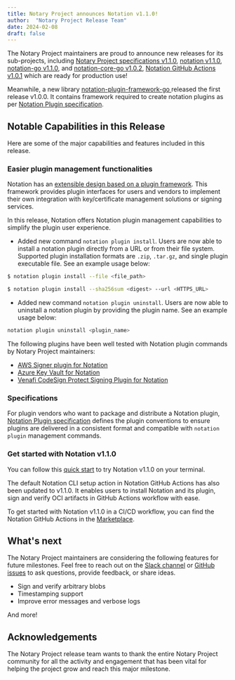 ```yaml
---
title: Notary Project announces Notation v1.1.0!
author:  "Notary Project Release Team"
date: 2024-02-08
draft: false
---
```


The Notary Project maintainers are proud to announce new releases for its sub-projects, including [Notary Project specifications v1.1.0](https://github.com/notaryproject/specifications/releases/tag/v1.1.0), [notation v1.1.0](https://github.com/notaryproject/notation/releases/tag/v1.1.0), [notation-go v1.1.0](https://github.com/notaryproject/notation-go/releases/tag/v1.1.0), and [notation-core-go v1.0.2](https://github.com/notaryproject/notation-core-go/releases/tag/v1.0.2), [Notation GitHub Actions v1.0.1](https://github.com/notaryproject/notation-action/releases/tag/v1.0.1) which are ready for production use! 

Meanwhile, a new library [notation-plugin-framework-go
](https://github.com/notaryproject/notation-plugin-framework-go) released the first release v1.0.0. It contains framework required to create notation plugins as per [Notation Plugin specification](https://github.com/notaryproject/specifications/blob/v1.1.0/specs/plugin-extensibility.md). 

## Notable Capabilities in this Release

Here are some of the major capabilities and features included in this release.

### Easier plugin management functionalities

Notation has an [extensible design based on a plugin framework](https://github.com/notaryproject/specifications/blob/v1.1.0/specs/plugin-extensibility.md). This framework provides plugin interfaces for users and vendors to implement their own integration with key/certificate management solutions or signing services. 

In this release, Notation offers Notation plugin management capabilities to simplify the plugin user experience.  

- Added new command `notation plugin install`. Users are now able to install a notation plugin directly from a URL or from their file system. Supported plugin installation formats are `.zip`, `.tar.gz`, and single plugin executable file. See an example usage below:

```bash
$ notation plugin install --file <file_path>
```

```bash
$ notation plugin install --sha256sum <digest> --url <HTTPS_URL>
```

- Added new command `notation plugin uninstall`. Users are now able to uninstall a notation plugin by providing the plugin name. See an example usage below:

```bash
notation plugin uninstall <plugin_name>
```

The following plugins have been well tested with Notation plugin commands by Notary Project maintainers:

- [AWS Signer plugin for Notation](https://docs.aws.amazon.com/signer/latest/developerguide/Welcome.html)
- [Azure Key Vault for Notation](https://learn.microsoft.com/en-us/azure/container-registry/container-registry-tutorial-sign-build-push)
- [Venafi CodeSign Protect Signing Plugin for Notation](https://github.com/Venafi/notation-venafi-csp)

### Specifications

For plugin vendors who want to package and distribute a Notation plugin,  [Notation Plugin specification](https://github.com/notaryproject/specifications/blob/v1.1.0/specs/plugin-extensibility.md) defines the plugin conventions to ensure plugins are delivered in a consistent format and compatible with `notation plugin` management commands.

### Get started with Notation v1.1.0

You can follow this [quick start](https://notaryproject.dev/docs/quickstart/) to try Notation v1.1.0 on your terminal.

The default Notation CLI setup action in Notation GitHub Actions has also been updated to v1.1.0. It enables users to install Notation and its plugin, sign and verify OCI artifacts in GitHub Actions workflow with ease.

To get started with Notation v1.1.0 in a CI/CD workflow, you can find the Notation GitHub Actions in the [Marketplace](https://github.com/marketplace/actions/notation-actions). 

## What's next

The Notary Project maintainers are considering the following features for future milestones. Feel free to reach out on the [Slack channel](https://app.slack.com/client/T08PSQ7BQ/CQUH8U287/) or [GitHub issues](https://github.com/notaryproject/notation/issues) to ask questions, provide feedback, or share ideas.

- Sign and verify arbitrary blobs
- Timestamping support
- Improve error messages and verbose logs

And more!

## Acknowledgements

The Notary Project release team wants to thank the entire Notary Project community for all the activity and engagement that has been vital for helping the project grow and reach this major milestone.
